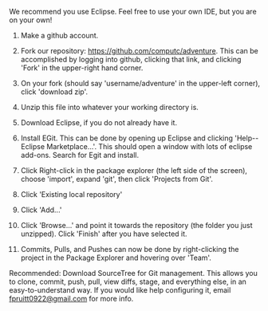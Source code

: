 We recommend you use Eclipse. Feel free to use your own IDE, but you are on your own!

1) Make a github account.

2) Fork our repository: https://github.com/computc/adventure. This can be accomplished by logging into github, clicking that link, and clicking 'Fork' in the upper-right hand corner.

3) On your fork (should say 'username/adventure' in the upper-left corner), click 'download zip'. 

4) Unzip this file into whatever your working directory is.

5) Download Eclipse, if you do not already have it.

6) Install EGit. This can be done by opening up Eclipse and clicking 'Help--Eclipse Marketplace...'. This should open a window with lots of eclipse add-ons. Search for Egit and install.

5) Click Right-click in the package explorer (the left side of the screen), choose 'import', expand 'git', then click 'Projects from Git'.

6) Click 'Existing local repository'

7) Click 'Add...'

8) Click 'Browse...' and point it towards the repository (the folder you just unzipped). Click 'Finish' after you have selected it.

9) Commits, Pulls, and Pushes can now be done by right-clicking the project in the Package Explorer and hovering over 'Team'.

Recommended:
Download SourceTree for Git management. This allows you to clone, commit, push, pull, view diffs, stage, and everything else, in an easy-to-understand way. If you would like help configuring it, email fpruitt0922@gmail.com for more info.
